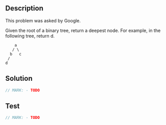 ## Description

This problem was asked by Google.

Given the root of a binary tree, return a deepest node. For example, in the following tree, return d.

```
    a
   / \
  b   c
 /
d
```

## Solution

```swift
// MARK: - TODO
```

## Test

```swift
// MARK: - TODO
```